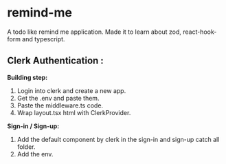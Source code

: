 # remind-me

A todo like remind me application. Made it to learn about zod, react-hook-form and typescript.

## Clerk Authentication :

**Building step:**

1. Login into clerk and create a new app.
2. Get the .env and paste them.
3. Paste the middleware.ts code.
4. Wrap layout.tsx html with ClerkProvider.

**Sign-in / Sign-up:**

1. Add the default component by clerk in the sign-in and sign-up catch all folder.
2. Add the env.
